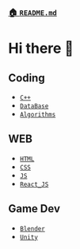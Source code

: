 ### [🏠 `README.md`](../../README.md)

# Hi there 👋

## Coding
- [`C++`](./Note/C++/01_시작하기.md)
- [`DataBase`]()
- [`Algorithms`]()

## WEB
- [`HTML`]()
- [`CSS`]()
- [`JS`]()
- [`React_JS`]()

## Game Dev
- [`Blender`]()
- [`Unity`]()